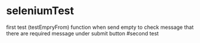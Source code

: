 # seleniumTest
first test
(testEmpryFrom) function when send empty to check message that there are required message under submit button
#second test
